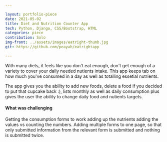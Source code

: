 ```yaml
---

layout: portfolio-piece
date: 2021-05-02
title: Diet and Nutrition Counter App 
tech: Python, Django, CSS/Bootstrap, HTML
categories: piece
contribution: Solo
img-front: ../assets/images/eatright-thumb.jpg
git: https://github.com/peayah/eatrightapp

---
```


With many diets, it feels like you don't eat enough, don't get enough of a variety to cover your daily needed nutients intake. This app keeps tab on how much you've consumed in a day as well as totalling essetial nutrients. 

The app gives you the ability to add new foods, delete a food if you decided to put that cupcake back :), lists monthly as well as daily consumption plus gives the user the ability to change daily food and nutients targets.

#### What was challenging
Getting the consumption forms to work adding up the nutrients adding the values vs counting the numbers. Adding multiple forms to one page, so that only submitted information from the relevant form is submitted and nothing is submitted twice.
